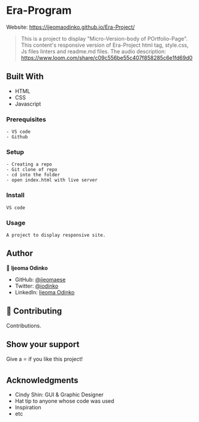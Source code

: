 # Era-Program
Website:  https://ijeomaodinko.github.io/Era-Project/

> This is a project to display "Micro-Version-body of POrtfolio-Page". This content's responsive version of Era-Project html tag, style.css, Js files linters and readme.md files. The audio description:
https://www.loom.com/share/c09c556be55c407f858285c6e1fd69d0


## Built With
- HTML
- CSS
- Javascript

### Prerequisites
    - VS code
    - Github

### Setup
    - Creating a repo
    - Git clone of repo
    - cd into the folder
    - open index.html with live server

### Install
    VS code

### Usage
    A project to display responsive site.

## Author
👤 **Ijeoma Odinko**
  

- GitHub: [@ijeomaese](https://github.com/ijeomaese)
- Twitter: [@iodinko](https://twitter.com/Iodinko)
- LinkedIn: [Ijeoma Odinko](https://www.linkedin.com/in/ijeoma-odinko)


## 🤝 Contributing
Contributions.

## Show your support
Give a ⭐️ if you like this project!

## Acknowledgments
- Cindy Shin: GUI & Graphic Designer
- Hat tip to anyone whose code was used
- Inspiration
- etc

